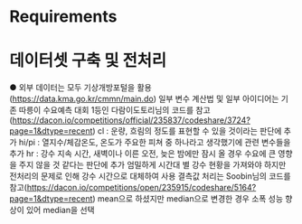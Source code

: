 # Requirements


# **데이터셋 구축 및 전처리**


● 외부 데이터는 모두 기상개방포털을 활용(https://data.kma.go.kr/cmmn/main.do)
일부 변수 계산법 및 일부 아이디어는 기존 따릉이 수요예측 대회 1등인 다람이도토리님의 코드를 참고(https://dacon.io/competitions/official/235837/codeshare/3724?page=1&dtype=recent)
cl : 운량, 흐림의 정도를 표현할 수 있을 것이라는 판단에 추가
hi/pi : 열지수/체감온도, 온도가 주요한 피쳐 중 하나라고 생각했기에 관련 변수들을 추가
hr : 강수 지속 시간, 새벽이나 이른 오전, 늦은 밤에만 잠시 올 경우 수요에 큰 영향을 주지 않을 것 같다는 판단에 추가
엄밀하게 시간대 별 강수 현황을 가져와야 하지만 전처리의 문제로 인해 강수 시간으로 대체하여 사용
결측값 처리는 Soobin님의 코드를 참고(https://dacon.io/competitions/open/235915/codeshare/5164?page=1&dtype=recent)
mean으로 하셨지만 median으로 변경한 경우 소폭 성능 향상이 있어 median을 선택
